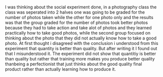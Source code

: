 I was thinking about the social experiment done, in a photography class the class was seperated into 2 halves 
one was going to be graded for the number of photos taken while the other for one photo only 
and the results was that the group graded for the number of photos took better photos because they had to take action and take alot of photos and they learned practically how to take good photos, while the second group focused on thinking about the photo that they did not actually know how to take a good photo. 
At first thought i disagreed with the conclusion i understood from this experiment that quantity is better than quality. But after writing it I found out that I misunderstood it.
The experiment did not show that quantitiy is better than quality but rather that training more makes you produce better quality thanbeing a perfectionist that just thinks about the good quality final product rather than actually learning how to produce it.